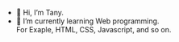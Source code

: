 - 👋 Hi, I’m Tany.
- 🌱 I’m currently learning Web programming.<br/>
  For Exaple, HTML, CSS, Javascript, and so on.

<!---
rainforest10234/rainforest10234 is a ✨ special ✨ repository because its `README.md` (this file) appears on your GitHub profile.
You can click the Preview link to take a look at your changes.
--->
